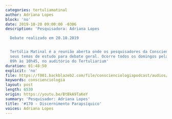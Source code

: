 ```yaml
---
categories: tertuliamatinal
author: Adriana Lopes
block: 'no'
date: 2019-10-20 09:00:00 -0306
description: 'Pesquisadora: Adriana Lopes

  Debate realizado em 20.10.2019


  Tertúlia Matinal é a reunião aberta onde os pesquisadores da Conscienciologia apresentam
  seus temas de estudo para debate geral. Ocorre todos os domingos pela manhã, das
  09h às 10h45, no auditório do Tertuliarium'
duration: 01:48:50
explicit: 'no'
file: https://f001.backblazeb2.com/file/conscienciologiapodcast/audios/BtBkA9TaKeY.mp3
keywords: conscienciologia
layout: post
length: 6530
origin: https://youtu.be/BtBkA9TaKeY
summary: 'Pesquisador: Adriana Lopes'
title: '#170 - Discernimento Parapsíquico'
voices: Adriana Lopes
---
```

